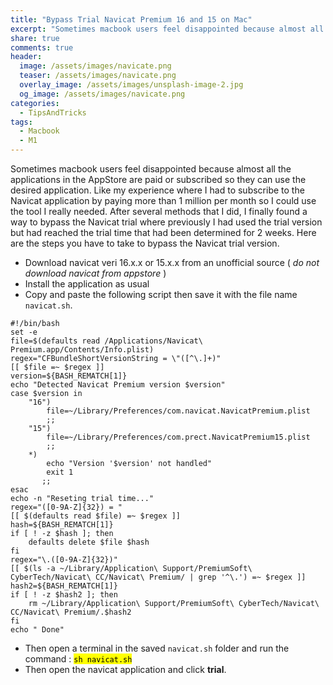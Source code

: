 ```yaml
---
title: "Bypass Trial Navicat Premium 16 and 15 on Mac"
excerpt: "Sometimes macbook users feel disappointed because almost all the applications in the AppStore are paid or subscribed so they can use the desired application."
share: true
comments: true
header:
  image: /assets/images/navicate.png
  teaser: /assets/images/navicate.png
  overlay_image: /assets/images/unsplash-image-2.jpg
  og_image: /assets/images/navicate.png
categories:
  - TipsAndTricks
tags:
  - Macbook
  - M1
---
```


Sometimes macbook users feel disappointed because almost all the applications in the AppStore are paid or subscribed so they can use the desired application. Like my experience where I had to subscribe to the Navicat application by paying more than 1 million per month so I could use the tool I really needed. After several methods that I did, I finally found a way to bypass the Navicat trial where previously I had used the trial version but had reached the trial time that had been determined for 2 weeks. Here are the steps you have to take to bypass the Navicat trial version.

- Download navicat veri 16.x.x or 15.x.x from an unofficial source ( _do not download navicat from appstore_ )
- Install the application as usual
- Copy and paste the following script then save it with the file name `navicat.sh`.


```
#!/bin/bash
set -e
file=$(defaults read /Applications/Navicat\ Premium.app/Contents/Info.plist)
regex="CFBundleShortVersionString = \"([^\.]+)"
[[ $file =~ $regex ]]
version=${BASH_REMATCH[1]}
echo "Detected Navicat Premium version $version"
case $version in
    "16")
        file=~/Library/Preferences/com.navicat.NavicatPremium.plist
        ;;
    "15")
        file=~/Library/Preferences/com.prect.NavicatPremium15.plist
        ;;
    *)
        echo "Version '$version' not handled"
        exit 1
       ;;
esac
echo -n "Reseting trial time..."
regex="([0-9A-Z]{32}) = "
[[ $(defaults read $file) =~ $regex ]]
hash=${BASH_REMATCH[1]}
if [ ! -z $hash ]; then
    defaults delete $file $hash
fi
regex="\.([0-9A-Z]{32})"
[[ $(ls -a ~/Library/Application\ Support/PremiumSoft\ CyberTech/Navicat\ CC/Navicat\ Premium/ | grep '^\.') =~ $regex ]]
hash2=${BASH_REMATCH[1]}
if [ ! -z $hash2 ]; then
    rm ~/Library/Application\ Support/PremiumSoft\ CyberTech/Navicat\ CC/Navicat\ Premium/.$hash2
fi
echo " Done"
```


- Then open a terminal in the saved `navicat.sh` folder and run the command : <mark>`sh navicat.sh` </mark>
- Then open the navicat application and click **trial**.
